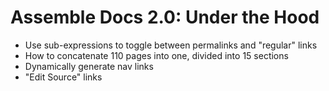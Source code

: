 # Assemble Docs 2.0: Under the Hood

>


* Use sub-expressions to toggle between permalinks and "regular" links
* How to concatenate 110 pages into one, divided into 15 sections
* Dynamically generate nav links
* "Edit Source" links